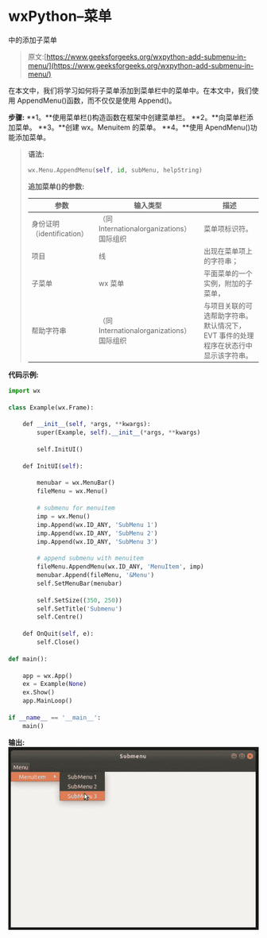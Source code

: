 # wxPython–菜单

中的添加子菜单

> 原文:[https://www.geeksforgeeks.org/wxpython-add-submenu-in-menu/](https://www.geeksforgeeks.org/wxpython-add-submenu-in-menu/)

在本文中，我们将学习如何将子菜单添加到菜单栏中的菜单中。在本文中，我们使用 AppendMenu()函数，而不仅仅是使用 Append()。

**步骤:**
**1。**使用菜单栏()构造函数在框架中创建菜单栏。
**2。**向菜单栏添加菜单。
**3。**创建 wx。Menuitem 的菜单。
**4。**使用 ApendMenu()功能添加菜单。

> **语法:**
> 
> ```py
> wx.Menu.AppendMenu(self, id, subMenu, helpString)
> 
> ```
> 
> **追加菜单()的参数:**
> 
> | 参数 | 输入类型 | 描述 |
> | --- | --- | --- |
> | 身份证明（identification） | （同 Internationalorganizations）国际组织 | 菜单项标识符。 |
> | 项目 | 线 | 出现在菜单项上的字符串； |
> | 子菜单 | wx 菜单 | 平面菜单的一个实例，附加的子菜单， |
> | 帮助字符串 | （同 Internationalorganizations）国际组织 | 与项目关联的可选帮助字符串。默认情况下，EVT 事件的处理程序在状态行中显示该字符串。 |

**代码示例:**

```py
import wx

class Example(wx.Frame):

    def __init__(self, *args, **kwargs):
        super(Example, self).__init__(*args, **kwargs)

        self.InitUI()

    def InitUI(self):

        menubar = wx.MenuBar()
        fileMenu = wx.Menu()

        # submenu for menuitem
        imp = wx.Menu()
        imp.Append(wx.ID_ANY, 'SubMenu 1')
        imp.Append(wx.ID_ANY, 'SubMenu 2')
        imp.Append(wx.ID_ANY, 'SubMenu 3')

        # append submenu with menuitem
        fileMenu.AppendMenu(wx.ID_ANY, 'MenuItem', imp)
        menubar.Append(fileMenu, '&Menu')
        self.SetMenuBar(menubar)

        self.SetSize((350, 250))
        self.SetTitle('Submenu')
        self.Centre()

    def OnQuit(self, e):
        self.Close()

def main():

    app = wx.App()
    ex = Example(None)
    ex.Show()
    app.MainLoop()

if __name__ == '__main__':
    main()
```

**输出:**
![](img/40ac3a546abb669f5d41f9ad586ce53b.png)